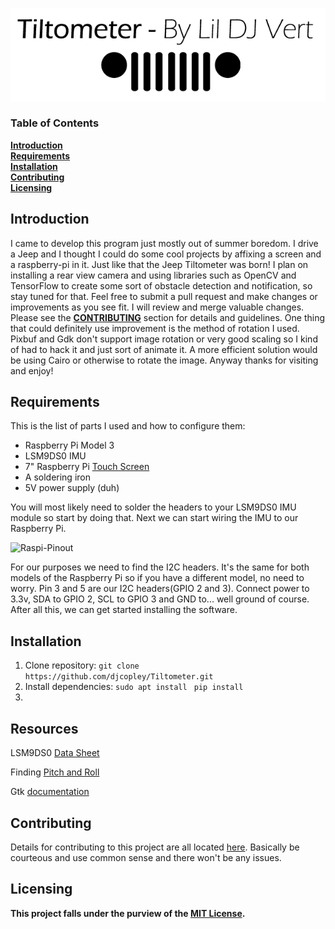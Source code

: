 ![Logo](https://github.com/djcopley/Tiltometer/blob/master/Assets/banner.png)

### Table of Contents
**[Introduction](#introduction)**<br>
**[Requirements](#requirements)**<br>
**[Installation](#installation)**<br>
**[Contributing](#contributing)**<br>
**[Licensing](#licensing)**<br>

## Introduction
I came to develop this program just mostly out of summer boredom. I drive a Jeep and I thought I could do some cool 
projects by affixing a screen and a raspberry-pi in it. Just like that the Jeep Tiltometer was born! I plan on 
installing a rear view camera and using libraries such as OpenCV and TensorFlow to create some sort of obstacle 
detection and notification, so stay tuned for that. Feel free to submit a pull request and make changes or improvements 
as you see fit. I will review and merge valuable changes. Please see the **[CONTRIBUTING](#contributing)** section for details and guidelines. 
One thing that could definitely use improvement is the method of rotation I used. Pixbuf and Gdk don't support image 
rotation or very good scaling so I kind of had to hack it and just sort of animate it. A more efficient solution would 
be using Cairo or otherwise to rotate the image. Anyway thanks for visiting and enjoy!

## Requirements
This is the list of parts I used and how to configure them:
* Raspberry Pi Model 3
* LSM9DS0 IMU
* 7" Raspberry Pi [Touch Screen](http://amzn.to/2tDvX83)
* A soldering iron
* 5V power supply (duh)

You will most likely need to solder the headers to your LSM9DS0 IMU module so start by doing that. Next we can start wiring the IMU to our Raspberry Pi.

![Raspi-Pinout](http://www.elektronik-kompendium.de/sites/raspberry-pi/fotos/raspberry-pi-15.jpg)

For our purposes we need to find the I2C headers. It's the same for both models of the Raspberry Pi so if you have a different model, no need to worry.
Pin 3 and 5 are our I2C headers(GPIO  2 and 3). Connect power to 3.3v, SDA to GPIO 2, SCL to GPIO 3 and GND to... well ground of course.
After all this, we can get started installing the software.

## Installation
1. Clone repository:  `git clone https://github.com/djcopley/Tiltometer.git`
2. Install dependencies: `sudo apt install ` `pip install `
3. 

## Resources
LSM9DS0 [Data Sheet](http://ozzmaker.com/wp-content/uploads/2014/12/LSM9DS0.pdf)

Finding [Pitch and Roll](http://samselectronicsprojects.blogspot.com/2014/07/getting-roll-pitch-and-yaw-from-mpu-6050.html)

Gtk [documentation](https://python-gtk-3-tutorial.readthedocs.io/en/latest/)

## Contributing
Details for contributing to this project are all located [here](https://github.com/djcopley/Tiltometer/blob/master/CONTRIBUTING.md). Basically be courteous and use common sense and there won't be any issues. 


## Licensing
**This project falls under the purview of the [MIT License](https://github.com/djcopley/Tiltometer/blob/master/LICENSE).**